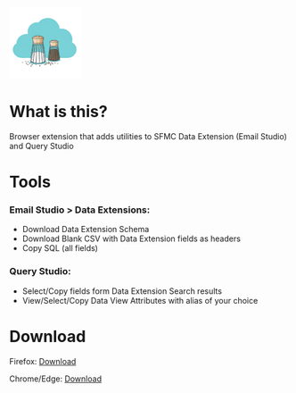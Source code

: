 ![Salt&Pepper for SFMC](images/sp-icon-128.png)
# What is this?
Browser extension that adds utilities to SFMC Data Extension (Email Studio) and Query Studio

# Tools
### Email Studio > Data Extensions: 
- Download Data Extension Schema
- Download Blank CSV with Data Extension fields as headers
- Copy SQL (all fields)

### Query Studio: 
- Select/Copy fields form Data Extension Search results
- View/Select/Copy Data View Attributes with alias of your choice

# Download
Firefox: [Download](download/salt-pepper-sfmc-ff-1.0.zip)

Chrome/Edge: [Download](download/salt-pepper-sfmc-1.0.crx)